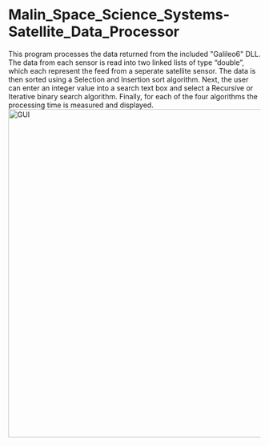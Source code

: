 # Malin_Space_Science_Systems-Satellite_Data_Processor
This program processes the data returned from the included "Galileo6" DLL. The data from each sensor is read into two linked lists of type “double”, which each represent the feed from a seperate satellite sensor. The data is then sorted using a Selection and Insertion sort algorithm. Next, the user can enter an integer value into a search text box and select a Recursive or Iterative binary search algorithm. Finally, for each of the four algorithms the processing time is measured and displayed.
<img width="656" alt="GUI" src="https://github.com/FrancisSullivan/Malin_Space_Science_Systems-Satellite_Data_Processor/assets/99381522/dde54271-08dd-45e8-8576-973d5fbf0d0b">
